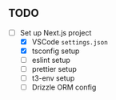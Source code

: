 ## TODO

- [ ] Set up Next.js project
  - [x] VSCode `settings.json`
  - [x] tsconfig setup
  - [ ] eslint setup
  - [ ] prettier setup
  - [ ] t3-env setup
  - [ ] Drizzle ORM config
